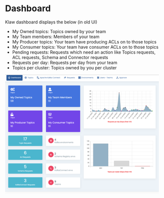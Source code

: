# Dashboard

Klaw dashboard displays the below (in old UI)

- My Owned topics: Topics owned by your team
- My Team members: Members of your team
- My Producer topics: Your team have producing ACLs on to those topics
- My Consumer topics: Your team have consumer ACLs on to those topics
- Pending requests: Requests which need an action like Topics requests, ACL requests, Schema and Connector requests
- Requests per day: Requests per day from your team
- Topics per cluster: Topics owned by you per cluster

![image](../../static/images/dashboard.png)

